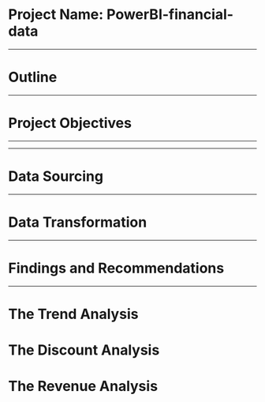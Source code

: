 # Project Name: PowerBI-financial-data

----
# Outline



----
# Project Objectives



----



----
# Data Sourcing



----
# Data Transformation



----
# Findings and Recommendations

----

# The Trend Analysis
# The Discount Analysis
# The Revenue Analysis

